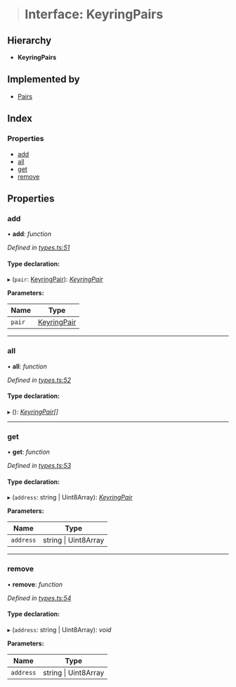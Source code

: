 > # Interface: KeyringPairs

## Hierarchy

* **KeyringPairs**

## Implemented by

* [Pairs](../classes/_pairs_.pairs.md)

## Index

### Properties

* [add](_types_.keyringpairs.md#add)
* [all](_types_.keyringpairs.md#all)
* [get](_types_.keyringpairs.md#get)
* [remove](_types_.keyringpairs.md#remove)

## Properties

###  add

• **add**: *function*

*Defined in [types.ts:51](https://github.com/polkadot-js/common/blob/ef38591/packages/keyring/src/types.ts#L51)*

#### Type declaration:

▸ (`pair`: [KeyringPair](_types_.keyringpair.md)): *[KeyringPair](_types_.keyringpair.md)*

**Parameters:**

Name | Type |
------ | ------ |
`pair` | [KeyringPair](_types_.keyringpair.md) |

___

###  all

• **all**: *function*

*Defined in [types.ts:52](https://github.com/polkadot-js/common/blob/ef38591/packages/keyring/src/types.ts#L52)*

#### Type declaration:

▸ (): *[KeyringPair](_types_.keyringpair.md)[]*

___

###  get

• **get**: *function*

*Defined in [types.ts:53](https://github.com/polkadot-js/common/blob/ef38591/packages/keyring/src/types.ts#L53)*

#### Type declaration:

▸ (`address`: string | Uint8Array): *[KeyringPair](_types_.keyringpair.md)*

**Parameters:**

Name | Type |
------ | ------ |
`address` | string \| Uint8Array |

___

###  remove

• **remove**: *function*

*Defined in [types.ts:54](https://github.com/polkadot-js/common/blob/ef38591/packages/keyring/src/types.ts#L54)*

#### Type declaration:

▸ (`address`: string | Uint8Array): *void*

**Parameters:**

Name | Type |
------ | ------ |
`address` | string \| Uint8Array |